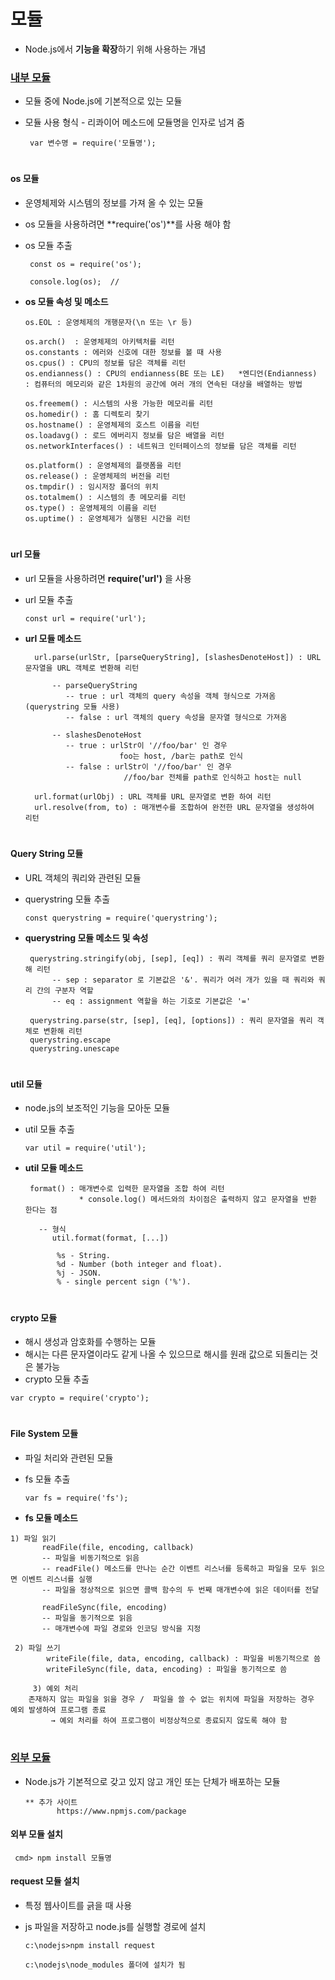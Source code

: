# 모듈
 - Node.js에서 **기능을 확장**하기 위해 사용하는 개념
 
 ### [**내부 모듈**](https://nodejs.org/api/) 
  - 모듈 중에 Node.js에 기본적으로 있는 모듈
  -  모듈 사용 형식
    - 리콰이어 메소드에 모듈명을 인자로 넘겨 줌
	  
          var 변수명 = require('모듈명');

 #
 #### os 모듈
   - 운영체제와 시스템의 정보를 가져 올 수 있는 모듈
   - os 모듈을 사용하려면 **require('os')**를 사용 해야 함
   - os 모듈 추출
     
 	      const os = require('os');
        
          console.log(os);  // 

   - **os 모듈 속성 및 메소드**
   
         os.EOL : 운영체제의 개행문자(\n 또는 \r 등)
	 
         os.arch()  : 운영체제의 아키텍처를 리턴
         os.constants : 에러와 신호에 대한 정보를 볼 때 사용 
         os.cpus() : CPU의 정보를 담은 객체를 리턴
         os.endianness() : CPU의 endianness(BE 또는 LE)   *엔디언(Endianness) : 컴퓨터의 메모리와 같은 1차원의 공간에 여러 개의 연속된 대상을 배열하는 방법
	 
         os.freemem() : 시스템의 사용 가능한 메모리를 리턴
         os.homedir() : 홈 디렉토리 찾기
         os.hostname() : 운영체제의 호스트 이름을 리턴
         os.loadavg() : 로드 에버리지 정보를 담은 배열을 리턴
         os.networkInterfaces() : 네트워크 인터페이스의 정보를 담은 객체를 리턴
	 
         os.platform() : 운영체제의 플랫폼을 리턴
         os.release() : 운영체제의 버전을 리턴
         os.tmpdir() : 임시저장 폴더의 위치
         os.totalmem() : 시스템의 총 메모리를 리턴
         os.type() : 운영체제의 이름을 리턴
         os.uptime() : 운영체제가 실행된 시간을 리턴
         

 #
 #### url 모듈
  - url 모듈을 사용하려면 **require('url')** 을 사용
  - url 모듈 추출
	
        const url = require('url');

  - **url 모듈 메소드**
	
          url.parse(urlStr, [parseQueryString], [slashesDenoteHost]) : URL 문자열을 URL 객체로 변환해 리턴
	  
              -- parseQueryString
                 -- true : url 객체의 query 속성을 객체 형식으로 가져옴 (querystring 모듈 사용)
                 -- false : url 객체의 query 속성을 문자열 형식으로 가져옴
		 
              -- slashesDenoteHost
                 -- true : urlStr이 '//foo/bar' 인 경우
		                     foo는 host, /bar는 path로 인식
                 -- false : urlStr이 '//foo/bar' 인 경우 
		                      //foo/bar 전체를 path로 인식하고 host는 null
         
          url.format(urlObj) : URL 객체를 URL 문자열로 변환 하여 리턴
          url.resolve(from, to) : 매개변수를 조합하여 완전한 URL 문자열을 생성하여 리턴

#
#### Query String 모듈
  - URL 객체의 쿼리와 관련된 모듈
  - querystring 모듈 추출
	
        const querystring = require('querystring');

  - **querystring 모듈 메소드 및 속성**
	
         querystring.stringify(obj, [sep], [eq]) : 쿼리 객체를 쿼리 문자열로 변환해 리턴
              -- sep : separator 로 기본값은 '&'. 쿼리가 여러 개가 있을 때 쿼리와 쿼리 간의 구분자 역할
              -- eq : assignment 역할을 하는 기호로 기본값은 '='
	      
         querystring.parse(str, [sep], [eq], [options]) : 쿼리 문자열을 쿼리 객체로 변환해 리턴
         querystring.escape
         querystring.unescape


#
#### util 모듈
  - node.js의 보조적인 기능을 모아둔 모듈
  - util 모듈 추출
	
	    var util = require('util');

  - **util 모듈 메소드**
	
         format() : 매개변수로 입력한 문자열을 조합 하여 리턴
                    * console.log() 메서드와의 차이점은 출력하지 않고 문자열을 반환 한다는 점
                   
		   -- 형식 
		      util.format(format, [...])
                      
		       %s - String.
               %d - Number (both integer and float).
               %j - JSON.
               % - single percent sign ('%').

#
#### crypto 모듈
   - 해시 생성과 암호화를 수행하는 모듈
   - 해시는 다른 문자열이라도 같게 나올 수 있으므로 해시를 원래 값으로 되돌리는 것은 불가능
   - crypto 모듈 추출
     
	var crypto = require('crypto');

#
#### File System 모듈
   - 파일 처리와 관련된 모듈
   - fs 모듈 추출
	
         var fs = require('fs');

   - **fs 모듈 메소드**
	 
	1) 파일 읽기
           readFile(file, encoding, callback) 
	       -- 파일을 비동기적으로 읽음
	       -- readFile() 메소드를 만나는 순간 이벤트 리스너를 등록하고 파일을 모두 읽으면 이벤트 리스너를 실행
           -- 파일을 정상적으로 읽으면 콜백 함수의 두 번째 매개변수에 읽은 데이터를 전달

           readFileSync(file, encoding) 
	       -- 파일을 동기적으로 읽음
	       -- 매개변수에 파일 경로와 인코딩 방식을 지정
	  
	 2) 파일 쓰기
            writeFile(file, data, encoding, callback) : 파일을 비동기적으로 씀
            writeFileSync(file, data, encoding) : 파일을 동기적으로 씀     

         3) 예외 처리            
	    존재하지 않는 파일을 읽을 경우 /  파일을 쓸 수 없는 위치에 파일을 저장하는 경우 예외 발생하여 프로그램 종료
             → 예외 처리를 하여 프로그램이 비정상적으로 종료되지 않도록 해야 함

#
### [**외부 모듈**](https://www.npmjs.com/)
   - Node.js가 기본적으로 갖고 있지 않고 개인 또는 단체가 배포하는 모듈
		
	     ** 추가 사이트 
                https://www.npmjs.com/package
       

#### 외부 모듈 설치
     
	 cmd> npm install 모듈명

#### request 모듈 설치
   - 특정 웹사이트를 긁을 때 사용 
   - js 파일을 저장하고 node.js를 실행할 경로에 설치
	 
         c:\nodejs>npm install request

         c:\nodejs\node_modules 폴더에 설치가 됨

